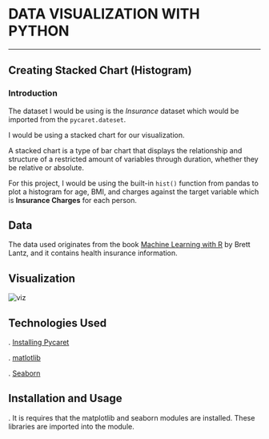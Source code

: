 # DATA VISUALIZATION WITH PYTHON
---
## Creating Stacked Chart (Histogram) 


### Introduction

The dataset I would be using is the *Insurance* dataset which would be imported from the `pycaret.dateset`.

I would be using a stacked chart for our visualization.

A stacked chart is a type of bar chart that displays the relationship and structure of a restricted amount of variables through duration, whether they be relative or absolute.

For  this project, I would be using the built-in `hist()` function from pandas to plot a histogram for age, BMI, and charges against the target variable which is **Insurance Charges** for each person.


## Data

The data used originates from the book [Machine Learning with R](https://www.amazon.com/Machine-Learning-R-Brett-Lantz/dp/1782162143/ref=as_li_ss_tl?ie=UTF8&linkCode=ll1&tag=learnds-20&linkId=acc9debcffa9ec9b8dc01374ead56eaf&language=en_US) by Brett Lantz, and it contains health insurance information.

## Visualization

![viz](https://user-images.githubusercontent.com/122539866/230698823-10054ef0-ddb6-4016-934e-c8c6495dc8df.png)


## Technologies Used
. [Installing Pycaret](https://pycaret.gitbook.io/docs/)

. [matlotlib](https://matplotlib.org/)

. [Seaborn](https://seaborn.pydata.org/)

## Installation and Usage
. It is requires that the matplotlib and seaborn modules are installed. These libraries are imported into the module.


